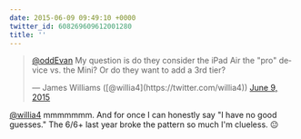 ```yaml
---
date: 2015-06-09 09:49:10 +0000
twitter_id: 608269609612001280
title: ''
---
```


<blockquote class="twitter-tweet"><p lang="en" dir="ltr"><a href="https://twitter.com/oddEvan?ref_src=twsrc%5Etfw">@oddEvan</a> My question is do they consider the iPad Air the &quot;pro&quot; device vs. the Mini? Or do they want to add a 3rd tier?</p>&mdash; James Williams ([@willia4](https://twitter.com/willia4)) <a href="https://twitter.com/willia4/status/608269220908957696?ref_src=twsrc%5Etfw">June 9, 2015</a></blockquote>
<script async src="https://platform.twitter.com/widgets.js" charset="utf-8"></script>

[@willia4](https://twitter.com/willia4) mmmmmmm. And for once I can honestly say "I have no good guesses." The 6/6+ last year broke the pattern so much I'm clueless. 😐
